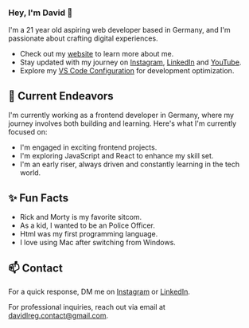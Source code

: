 ### Hey, I'm David 👋 

I'm a 21 year old aspiring web developer based in Germany, and I'm passionate about crafting digital experiences. 

- Check out my [website]([https://www.miraya.tech/](https://davidlreg.com/)) to learn more about me.
- Stay updated with my journey on [Instagram](https://www.instagram.com/davidlreg/), [LinkedIn](https://www.linkedin.com/in/davidgerliz/) and [YouTube](https://www.youtube.com/@davidlreg).
- Explore my [VS Code Configuration](https://github.com/davidlreg/vscode-settings) for development optimization.

## 🔭 Current Endeavors 

I'm currently working as a frontend developer in Germany, where my journey involves both building and learning. Here's what I'm currently focused on:

- I'm engaged in exciting frontend projects.
- I'm exploring JavaScript and React to enhance my skill set.
- I'm an early riser, always driven and constantly learning in the tech world.

## ✨ Fun Facts 

- Rick and Morty is my favorite sitcom.
- As a kid, I wanted to be an Police Officer.
- Html was my first programming language.
- I love using Mac after switching from Windows.

## 📫 Contact

 For a quick response, DM me on [Instagram](https://www.instagram.com/davidlreg/) or [LinkedIn](https://www.linkedin.com/in/davidgerliz/).

 For professional inquiries, reach out via email at [davidlreg.contact@gmail.com](mailto:davidlreg.contact@gmail.com).
